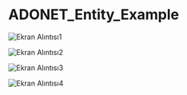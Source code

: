 # ADONET_Entity_Example

![Ekran Alıntısı1](https://user-images.githubusercontent.com/61495341/153456950-996cb638-efcc-4eea-9d28-43fd47b9c212.PNG)

![Ekran Alıntısı2](https://user-images.githubusercontent.com/61495341/153456964-19cd1a09-45b3-4cc4-8a18-638344009984.PNG)

![Ekran Alıntısı3](https://user-images.githubusercontent.com/61495341/153456979-76c4758b-df08-4cb0-bd49-f95ecb3727f3.PNG)

![Ekran Alıntısı4](https://user-images.githubusercontent.com/61495341/153456994-87f83690-715d-44d4-b481-bf463ad85130.PNG)

